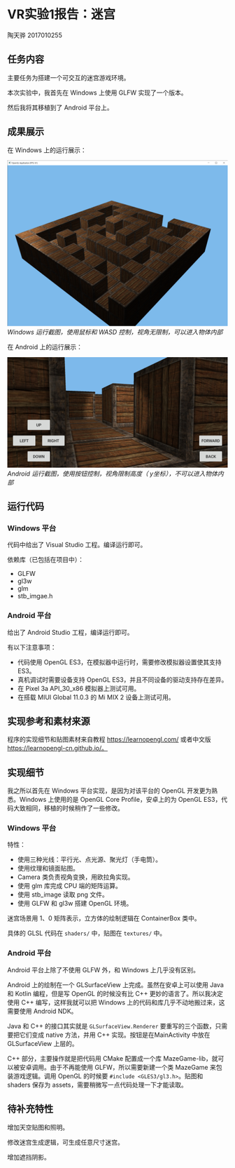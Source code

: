 # VR实验1报告：迷宫

陶天骅 2017010255

## 任务内容

主要任务为搭建一个可交互的迷宫游戏环境。

本次实验中，我首先在 Windows 上使用 GLFW 实现了一个版本。

然后我将其移植到了 Android 平台上。

## 成果展示

在 Windows 上的运行展示：

![Maze Windows](https://github.com/TianhuaTao/VR-Course-Assignment/blob/master/assignment-1-maze/Maze%20Windows.png?raw=true)
*Windows 运行截图，使用鼠标和 WASD 控制，视角无限制，可以进入物体内部*

在 Android 上的运行展示：

![Maze Android](https://github.com/TianhuaTao/VR-Course-Assignment/blob/master/assignment-1-maze/Maze%20Android.jpg?raw=true)
*Android 运行截图，使用按钮控制，视角限制高度（ y坐标），不可以进入物体内部*

## 运行代码

### Windows 平台

代码中给出了 Visual Studio 工程。编译运行即可。

依赖库（已包括在项目中）：

- GLFW
- gl3w
- glm
- stb_imgae.h

### Android 平台

给出了 Android Studio 工程，编译运行即可。

有以下注意事项：

- 代码使用 OpenGL ES3，在模拟器中运行时，需要修改模拟器设置使其支持 ES3。
- 真机调试时需要设备支持 OpenGL ES3，并且不同设备的驱动支持存在差异。
- 在 Pixel 3a API_30_x86 模拟器上测试可用。
- 在搭载 MIUI Global 11.0.3 的 Mi MIX 2 设备上测试可用。

## 实现参考和素材来源

程序的实现细节和贴图素材来自教程 https://learnopengl.com/ 或者中文版 https://learnopengl-cn.github.io/。

## 实现细节

我之所以首先在 Windows 平台实现，是因为对该平台的 OpenGL 开发更为熟悉。Windows 上使用的是 OpenGL Core Profile，安卓上的为 OpenGL ES3，代码大致相同，移植的时候稍作了一些修改。

### Windows 平台

特性：

- 使用三种光线：平行光、点光源、聚光灯（手电筒）。
- 使用纹理和镜面贴图。
- Camera 类负责视角变换，用欧拉角实现。
- 使用 glm 库完成 CPU 端的矩阵运算。
- 使用 stb_image 读取 png 文件。
- 使用 GLFW 和 gl3w 搭建 OpenGL 环境。

迷宫场景用 1、0 矩阵表示，立方体的绘制逻辑在 ContainerBox 类中。

具体的 GLSL 代码在 `shaders/` 中，贴图在 `textures/` 中。

### Android 平台

Android 平台上除了不使用 GLFW 外，和 Windows 上几乎没有区别。

Android 上的绘制在一个 GLSurfaceView 上完成。虽然在安卓上可以使用 Java 和 Kotlin 编程，但是写 OpenGL 的时候没有比 C++ 更妙的语言了。所以我决定使用 C++ 编写，这样我就可以把 Windows 上的代码和库几乎不动地搬过来，这需要使用 Android NDK。

Java 和 C++ 的接口其实就是 `GLSurfaceView.Renderer` 要重写的三个函数，只需要把它们变成 native 方法，并用 C++ 实现。按钮是在MainActivity 中放在 GLSurfaceView 上层的。

C++ 部分，主要操作就是把代码用 CMake 配置成一个库 MazeGame-lib，就可以被安卓调用。由于不再能使用 GLFW，所以需要新建一个类 MazeGame 来包装游戏逻辑。调用 OpenGL 的时候要 `#include <GLES3/gl3.h>`。贴图和 shaders 保存为 assets，需要稍微写一点代码处理一下才能读取。

## 待补充特性

增加天空贴图和照明。

修改迷宫生成逻辑，可生成任意尺寸迷宫。

增加遮挡阴影。
